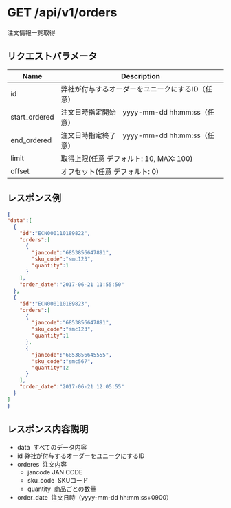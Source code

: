 # GET /api/v1/orders
注文情報一覧取得

## リクエストパラメータ

| Name          | Description                                                 |
|---------------|-------------------------------------------------------------|
| id | 弊社が付与するオーダーをユニークにするID（任意） |
| start_ordered | 注文日時指定開始　yyyy-mm-dd hh:mm:ss（任意） |
| end_ordered | 注文日時指定終了　yyyy-mm-dd hh:mm:ss（任意） |
| limit | 取得上限(任意 デフォルト: 10, MAX: 100) |
| offset | オフセット(任意 デフォルト: 0)|


## レスポンス例
```json
{
"data":[
  {
    "id":"ECN000110189822",
    "orders":[
      {
        "jancode":"6853856647891",
        "sku_code":"smc123",
        "quantity":1
      }
    ],
    "order_date":"2017-06-21 11:55:50"
  },
  {
    "id":"ECN000110189823",
    "orders":[
      {
        "jancode":"6853856647891",
        "sku_code":"smc123",
        "quantity":1
      },
      {
        "jancode":"6853856645555",
        "sku_code":"smc567",
        "quantity":2
      }
    ],
    "order_date":"2017-06-21 12:05:55"
  }
]
}
```

## レスポンス内容説明
* data
  すべてのデータ内容
* id
  弊社が付与するオーダーをユニークにするID
* orderes
  注文内容
  * jancode
  JAN CODE
  * sku_code
  SKUコード
  * quantity
  商品ごとの数量
* order_date
  注文日時（yyyy-mm-dd hh:mm:ss+0900）
